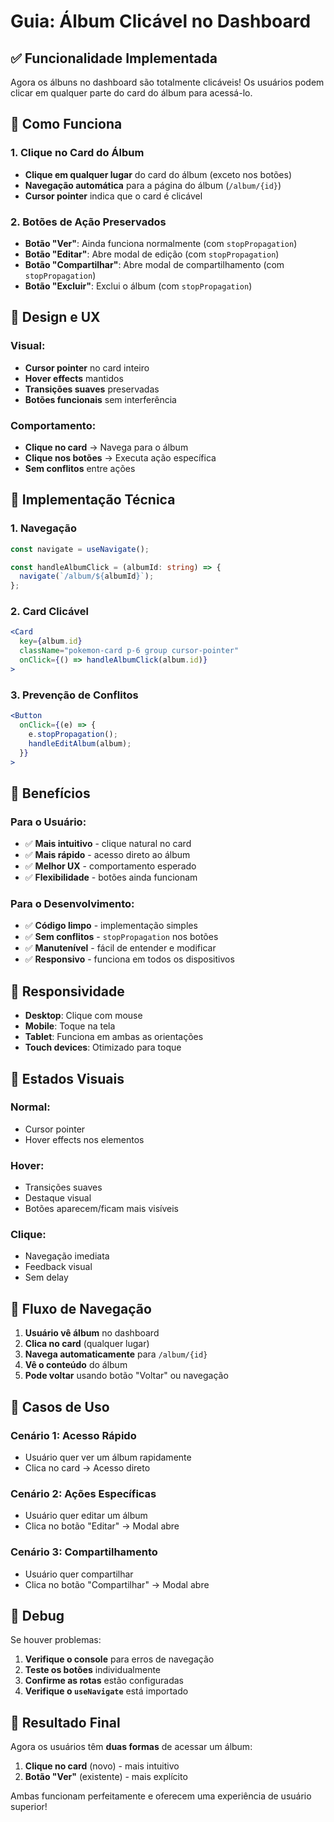 # Guia: Álbum Clicável no Dashboard

## ✅ Funcionalidade Implementada

Agora os álbuns no dashboard são totalmente clicáveis! Os usuários podem clicar em qualquer parte do card do álbum para acessá-lo.

## 🎯 Como Funciona

### 1. **Clique no Card do Álbum**
- **Clique em qualquer lugar** do card do álbum (exceto nos botões)
- **Navegação automática** para a página do álbum (`/album/{id}`)
- **Cursor pointer** indica que o card é clicável

### 2. **Botões de Ação Preservados**
- **Botão "Ver"**: Ainda funciona normalmente (com `stopPropagation`)
- **Botão "Editar"**: Abre modal de edição (com `stopPropagation`)
- **Botão "Compartilhar"**: Abre modal de compartilhamento (com `stopPropagation`)
- **Botão "Excluir"**: Exclui o álbum (com `stopPropagation`)

## 🎨 Design e UX

### Visual:
- **Cursor pointer** no card inteiro
- **Hover effects** mantidos
- **Transições suaves** preservadas
- **Botões funcionais** sem interferência

### Comportamento:
- **Clique no card** → Navega para o álbum
- **Clique nos botões** → Executa ação específica
- **Sem conflitos** entre ações

## 🔧 Implementação Técnica

### 1. **Navegação**
```typescript
const navigate = useNavigate();

const handleAlbumClick = (albumId: string) => {
  navigate(`/album/${albumId}`);
};
```

### 2. **Card Clicável**
```jsx
<Card 
  key={album.id} 
  className="pokemon-card p-6 group cursor-pointer" 
  onClick={() => handleAlbumClick(album.id)}
>
```

### 3. **Prevenção de Conflitos**
```jsx
<Button 
  onClick={(e) => { 
    e.stopPropagation(); 
    handleEditAlbum(album); 
  }}
>
```

## 🎯 Benefícios

### Para o Usuário:
- ✅ **Mais intuitivo** - clique natural no card
- ✅ **Mais rápido** - acesso direto ao álbum
- ✅ **Melhor UX** - comportamento esperado
- ✅ **Flexibilidade** - botões ainda funcionam

### Para o Desenvolvimento:
- ✅ **Código limpo** - implementação simples
- ✅ **Sem conflitos** - `stopPropagation` nos botões
- ✅ **Manutenível** - fácil de entender e modificar
- ✅ **Responsivo** - funciona em todos os dispositivos

## 📱 Responsividade

- **Desktop**: Clique com mouse
- **Mobile**: Toque na tela
- **Tablet**: Funciona em ambas as orientações
- **Touch devices**: Otimizado para toque

## 🎨 Estados Visuais

### Normal:
- Cursor pointer
- Hover effects nos elementos

### Hover:
- Transições suaves
- Destaque visual
- Botões aparecem/ficam mais visíveis

### Clique:
- Navegação imediata
- Feedback visual
- Sem delay

## 🔄 Fluxo de Navegação

1. **Usuário vê álbum** no dashboard
2. **Clica no card** (qualquer lugar)
3. **Navega automaticamente** para `/album/{id}`
4. **Vê o conteúdo** do álbum
5. **Pode voltar** usando botão "Voltar" ou navegação

## 🎯 Casos de Uso

### Cenário 1: Acesso Rápido
- Usuário quer ver um álbum rapidamente
- Clica no card → Acesso direto

### Cenário 2: Ações Específicas
- Usuário quer editar um álbum
- Clica no botão "Editar" → Modal abre

### Cenário 3: Compartilhamento
- Usuário quer compartilhar
- Clica no botão "Compartilhar" → Modal abre

## 🐛 Debug

Se houver problemas:
1. **Verifique o console** para erros de navegação
2. **Teste os botões** individualmente
3. **Confirme as rotas** estão configuradas
4. **Verifique o `useNavigate`** está importado

## 🎉 Resultado Final

Agora os usuários têm **duas formas** de acessar um álbum:
1. **Clique no card** (novo) - mais intuitivo
2. **Botão "Ver"** (existente) - mais explícito

Ambas funcionam perfeitamente e oferecem uma experiência de usuário superior!
